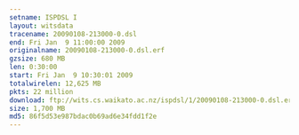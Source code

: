 ```yaml
---
setname: ISPDSL I
layout: witsdata
tracename: 20090108-213000-0.dsl
end: Fri Jan  9 11:00:00 2009
originalname: 20090108-213000-0.dsl.erf
gzsize: 680 MB
len: 0:30:00
start: Fri Jan  9 10:30:01 2009
totalwirelen: 12,625 MB
pkts: 22 million
download: ftp://wits.cs.waikato.ac.nz/ispdsl/1/20090108-213000-0.dsl.erf.gz
size: 1,700 MB
md5: 86f5d53e987bdac0b69ad6e34fdd1f2e
---
```

